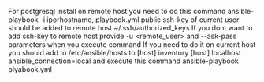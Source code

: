 For postgresql install on remote host you need to do this command
    ansible-playbook -i iporhostname, playbook.yml
public ssh-key of current user should be added to remote host ~/.ssh/authorized_keys
If you dont want to add ssh-key to remote host provide -u <remote_user> and --ask-pass parameters when you execute command
If you need to do it on current host you should add to /etc/ansible/hosts to [host] inventory
    [host]
    localhost ansible_connection=local
and execute this command
    ansible-playbook plyabook.yml
